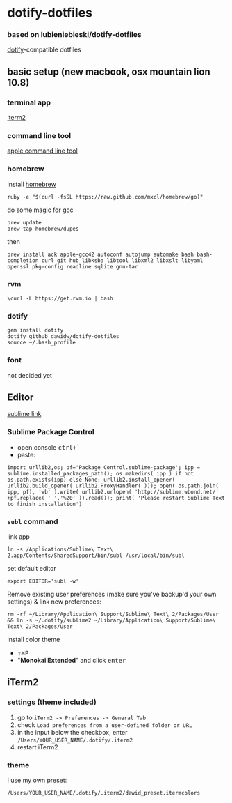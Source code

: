 # dotify-dotfiles
### based on lubieniebieski/dotify-dotfiles
[dotify](https://github.com/mattdbridges/dotify)-compatible dotfiles

## basic setup (new macbook, osx mountain lion 10.8)

### terminal app
[iterm2](http://www.iterm2.com/)

### command line tool

[apple command line tool](https://developer.apple.com/downloads) 

### homebrew

install [homebrew](http://mxcl.github.com/homebrew/) 

```
ruby -e "$(curl -fsSL https://raw.github.com/mxcl/homebrew/go)"
```

do some magic for gcc

```
brew update
brew tap homebrew/dupes
```

then

```
brew install ack apple-gcc42 autoconf autojump automake bash bash-completion curl git hub libksba libtool libxml2 libxslt libyaml openssl pkg-config readline sqlite gnu-tar
```

### rvm

```
\curl -L https://get.rvm.io | bash
```

### dotify

```
gem install dotify
dotify github dawidw/dotify-dotfiles
source ~/.bash_profile
```

### font

not decided yet

## Editor

[sublime link](http://www.sublimetext.com/2)

### Sublime Package Control

* open console <kbd>ctrl+`</kbd>
* paste:

```
import urllib2,os; pf='Package Control.sublime-package'; ipp = sublime.installed_packages_path(); os.makedirs( ipp ) if not os.path.exists(ipp) else None; urllib2.install_opener( urllib2.build_opener( urllib2.ProxyHandler( ))); open( os.path.join( ipp, pf), 'wb' ).write( urllib2.urlopen( 'http://sublime.wbond.net/' +pf.replace( ' ','%20' )).read()); print( 'Please restart Sublime Text to finish installation')
```

### `subl` command

link app

```
ln -s /Applications/Sublime\ Text\ 2.app/Contents/SharedSupport/bin/subl /usr/local/bin/subl
```

set default editor

```
export EDITOR='subl -w'
```

Remove existing user preferences (make sure you've backup'd your own settings) & link new preferences:

```
rm -rf ~/Library/Application\ Support/Sublime\ Text\ 2/Packages/User && ln -s ~/.dotify/sublime2 ~/Library/Application\ Support/Sublime\ Text\ 2/Packages/User
```

install color theme
* <kbd>⇧⌘P</kbd> 
* "**Monokai Extended**" and click <kbd>enter</kbd>

## iTerm2

### settings (theme included)

1. go to `iTerm2 -> Preferences -> General Tab`
2. check `Load preferences from a user-defined folder or URL`
3. in the input below the checkbox, enter `/Users/YOUR_USER_NAME/.dotify/.iterm2`
4. restart iTerm2

### theme

I use my own preset:

```
/Users/YOUR_USER_NAME/.dotify/.iterm2/dawid_preset.itermcolors
```
